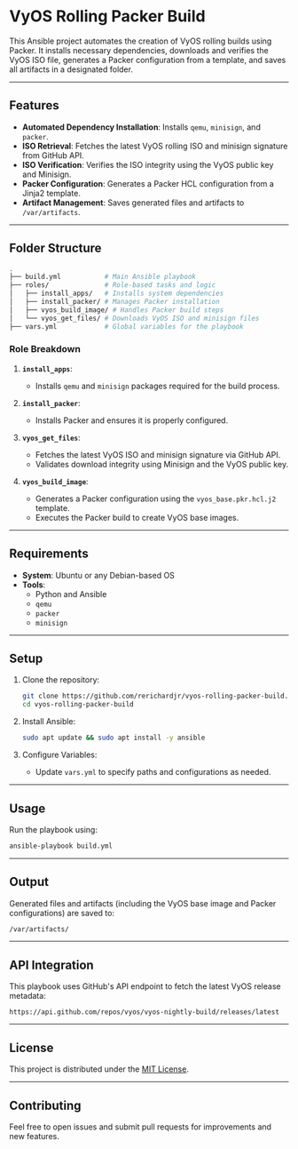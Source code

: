 # VyOS Rolling Packer Build

This Ansible project automates the creation of VyOS rolling builds using Packer. It installs necessary dependencies, downloads and verifies the VyOS ISO file, generates a Packer configuration from a template, and saves all artifacts in a designated folder.

---

## **Features**
- **Automated Dependency Installation**: Installs `qemu`, `minisign`, and `packer`.
- **ISO Retrieval**: Fetches the latest VyOS rolling ISO and minisign signature from GitHub API.
- **ISO Verification**: Verifies the ISO integrity using the VyOS public key and Minisign.
- **Packer Configuration**: Generates a Packer HCL configuration from a Jinja2 template.
- **Artifact Management**: Saves generated files and artifacts to `/var/artifacts`.

---

## **Folder Structure**
```bash
.
├── build.yml           # Main Ansible playbook
├── roles/              # Role-based tasks and logic
│   ├── install_apps/   # Installs system dependencies
│   ├── install_packer/ # Manages Packer installation
│   ├── vyos_build_image/ # Handles Packer build steps
│   └── vyos_get_files/ # Downloads VyOS ISO and minisign files
├── vars.yml            # Global variables for the playbook
```

### **Role Breakdown**
1. **`install_apps`**:
   - Installs `qemu` and `minisign` packages required for the build process.

2. **`install_packer`**:
   - Installs Packer and ensures it is properly configured.

3. **`vyos_get_files`**:
   - Fetches the latest VyOS ISO and minisign signature via GitHub API.
   - Validates download integrity using Minisign and the VyOS public key.

4. **`vyos_build_image`**:
   - Generates a Packer configuration using the `vyos_base.pkr.hcl.j2` template.
   - Executes the Packer build to create VyOS base images.

---

## **Requirements**
- **System**: Ubuntu or any Debian-based OS
- **Tools**:
  - Python and Ansible
  - `qemu`
  - `packer`
  - `minisign`

---

## **Setup**
1. Clone the repository:
   ```bash
   git clone https://github.com/rerichardjr/vyos-rolling-packer-build.git
   cd vyos-rolling-packer-build
   ```

2. Install Ansible:
   ```bash
   sudo apt update && sudo apt install -y ansible
   ```

3. Configure Variables:
   - Update `vars.yml` to specify paths and configurations as needed.

---

## **Usage**
Run the playbook using:
```bash
ansible-playbook build.yml
```

---

## **Output**
Generated files and artifacts (including the VyOS base image and Packer configurations) are saved to:
```bash
/var/artifacts/
```

---

## **API Integration**
This playbook uses GitHub's API endpoint to fetch the latest VyOS release metadata:
```plaintext
https://api.github.com/repos/vyos/vyos-nightly-build/releases/latest
```

---

## **License**
This project is distributed under the [MIT License](LICENSE).

---

## **Contributing**
Feel free to open issues and submit pull requests for improvements and new features.